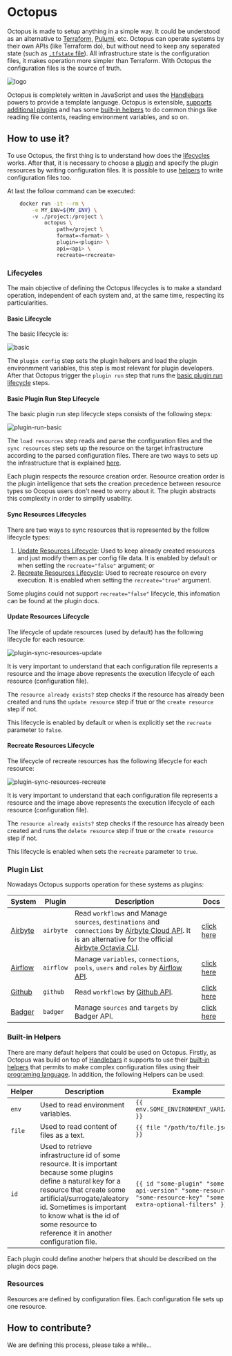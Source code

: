 # Octopus

Octopus is made to setup anything in a simple way. It could be understood as an alternative to [Terraform](https://github.com/hashicorp/terraform), [Pulumi](https://github.com/pulumi/pulumi), etc. Octopus can operate systems by their own APIs (like Terraform do), but without need to keep any separated state (such as [`.tfstate` file](https://developer.hashicorp.com/terraform/language/state)). All infrastructure state is the configuration files, it makes operation more simpler than Terraform. With Octopus the configuration files is the source of truth.

![logo](./logo.png)

Octopus is completely written in JavaScript and uses the [Handlebars](https://github.com/handlebars-lang/handlebars.js/) powers to provide a template language. Octopus is extensible, [supports additional plugins](#creating-a-plugin) and has some [built-in helpers](#built-in-helpers) to do common things like reading file contents, reading environment variables, and so on.

## How to use it?

To use Octopus, the first thing is to understand how does the [lifecycles](#lifecycles) works. After that, it is necessary to choose a [plugin](#plugin-list) and specify the plugin resources by writing configuration files. It is possible to use [helpers](#built-in-helpers) to write configuration files too.

At last the follow command can be executed:

```bash
	docker run -it --rm \
		-e MY_ENV=${MY_ENV} \ 
		-v ./project:/project \
			octopus \
				path=/project \
				format=<format> \
				plugin=<plugin> \
				api=<api> \
				recreate=<recreate>
```


### Lifecycles

The main objective of defining the Octopus lifecycles is to make a standard operation, independent of each system and, at the same time, respecting its particularities. 

#### Basic Lifecycle

The basic lifecycle is:

![basic](./lifecycle-basic.png)

The `plugin config` step sets the plugin helpers and load the plugin environmment variables, this step is most relevant for plugin developers. After that Octopus trigger the `plugin run` step that runs the [basic plugin run lifecycle](#basic-plugin-run-step-lifecycle) steps.

#### Basic Plugin Run Step Lifecycle

The basic plugin run step lifecycle steps consists of the following steps:

![plugin-run-basic](./lifecycle-plugin-run-basic.png)

The `load resources` step reads and parse the configuration files and the `sync resources` step sets up the resource on the target infrastructure according to the parsed configuration files. There are two ways to sets up the infrastructure that is explained [here](#sync-resources-lifecycles).

Each plugin respects the resource creation order. Resource creation order is the plugin intelligence that sets the creation precedence between resource types so Ocopus users don't need to worry about it. The plugin abstracts this complexity in order to simplify usability.

#### Sync Resources Lifecycles

There are two ways to sync resources that is represented by the follow lifecycle types:

1. [Update Resources Lifecycle](#update-resources-lifecycle): Used to keep already created resources and just modify them as per config file data. It is enabled by default or when setting the `recreate="false"` argument; or 
2. [Recreate Resources Lifecycle](#recreate-resources-lifecycle): Used to recreate resource on every execution. It is enabled when setting the `recreate="true"` argument.

Some plugins could not support `recreate="false"` lifecycle, this infomation can be found at the plugin docs.  

#### Update Resources Lifecycle

The lifecycle of update resources (used by default) has the following lifecycle for each resource:

![plugin-sync-resources-update](./lifecycle-plugin-sync-resources-update.png)

It is very important to understand that each configuration file represents a resource and the image above represents the execution lifecycle of each resource (configuration file).

The `resource already exists?` step checks if the resource has already been created and runs the `update resource` step if true or the `create resource` step if not.

This lifecycle is enabled by default or when is explicitly set the `recreate` parameter to `false`.

#### Recreate Resources Lifecycle

The lifecycle of recreate resources has the following lifecycle for each resource:

![plugin-sync-resources-recreate](./lifecycle-plugin-sync-resources-recreate.png)

It is very important to understand that each configuration file represents a resource and the image above represents the execution lifecycle of each resource (configuration file).

The `resource already exists?` step checks if the resource has already been created and runs the `delete resource` step if true or the `create resource` step if not.

This lifecycle is enabled when sets the `recreate` parameter to `true`.

### Plugin List

Nowadays Octopus supports operation for these systems as plugins:

|**System**|**Plugin**|**Description**|**Docs**|
|-|-|-|-|
|[Airbyte](https://airbyte.com/)|`airbyte`|Read `workflows` and Manage `sources`, `destinations` and `connections` by [Airbyte Cloud API](https://reference.airbyte.com/reference/start). It is an alternative for the official [Airbyte Octavia CLI](https://github.com/airbytehq/airbyte/tree/master/octavia-cli).|[click here](../src//plugins/airbyte/docs/README.md)|
|[Airflow](https://airflow.apache.org/)|`airflow`|Manage `variables`, `connections`, `pools`, `users` and `roles` by [Airflow API](https://airflow.apache.org/docs/apache-airflow/stable/stable-rest-api-ref.html).|[click here](../src//plugins/airflow/docs/README.md)|
|[Github](https://github.com/)|`github`|Read `workflows` by [Github API](https://docs.github.com/en/rest).|[click here](../src//plugins/github/docs/README.md)|
|[Badger](https://infra-lake.github.io/badger/)|`badger`|Manage `sources` and `targets` by Badger API.|[click here](../src//plugins/badger/docs/README.md)|

### Built-in Helpers

There are many default helpers that could be used on Octopus. Firstly, as Octopus was build on top of [Handlebars](https://github.com/handlebars-lang/handlebars.js/) it supports to use their [built-in helpers](https://handlebarsjs.com/guide/builtin-helpers.html#if) that permits to make complex configuration files using their [programing language](https://handlebarsjs.com/guide/). In addition, the following Helpers can be used:

|**Helper**|**Description**|**Example**|
|-|-|-|
|`env`|Used to read environment variables.|`{{ env.SOME_ENVIRONMENT_VARIABLE }}`|
|`file`|Used to read content of files as a text.|`{{ file "/path/to/file.json" }}`|
|`id`|Used to retrieve infrastructure id of some resource. It is important because some plugins define a natural key for a resource that create some artificial/surrogate/aleatory id. Sometimes is important to know what is the id of some resource to reference it in another configuration file.|`{{ id "some-plugin" "some-api-version" "some-resource" "some-resource-key" "some-extra-optional-filters" }}`|

Each plugin could define another helpers that should be described on the plugin docs page.

### Resources

Resources are defined by configuration files. Each configuration file sets up one resource.

## How to contribute?

We are defining this process, please take a while... 